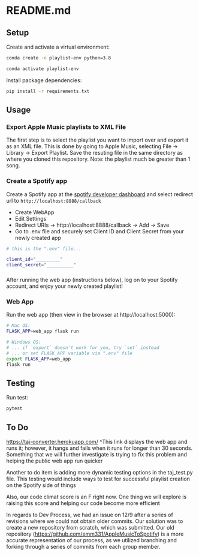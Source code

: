 # README.md
## Setup

Create and activate a virtual environment:

```sh
conda create -n playlist-env python=3.8

conda activate playlist-env
```

Install package dependencies:

```sh
pip install -r requirements.txt
```

## Usage

### Export Apple Music playlists to XML File
The first step is to select the playlist you want to import over and export it as an XML file. 
This is done by going to Apple Music, selecting File -> Library -> Export Playlist. 
Save the resuting file in the same directory as where you cloned this repository.
Note: the playlist much be greater than 1 song.

### Create a Spotify app 
Create a Spotify app at the [spotify developer dashboard](https://developer.spotify.com/dashboard/applications) and select redirect url to `http://localhost:8888/callback`
- Create WebApp
- Edit Settings
- Redirect URIs -> http://localhost:8888/callback -> Add -> Save
- Go to .env file and securely set Client ID and Client Secret from your newly created app 

```sh
# this is the ".env" file...

client_id="_________"
client_secret="__________"
```


###
After running the web app (instructions below), log on to your Spotify account, and enjoy your newly created playlist!

### Web App

Run the web app (then view in the browser at http://localhost:5000):

```sh
# Mac OS:
FLASK_APP=web_app flask run

# Windows OS:
# ... if `export` doesn't work for you, try `set` instead
# ... or set FLASK_APP variable via ".env" file
export FLASK_APP=web_app
flask run
```

## Testing

Run test:
```sh
pytest
```

## To Do

https://taj-converter.herokuapp.com/
^This link displays the web app and runs it; however, it hangs and fails when it runs for longer than 30 seconds. Something that we will further investigate is trying to fix this problem and helping the public web app run quicker

Another to do item is adding more dynamic testing options in the taj_test.py file. This testing would include ways to test for successful playlist creation on the Spotify side of things

Also, our code climat score is an F right now. One thing we will explore is raising this score and helping our code become more efficient

In regards to Dev Process, we had an issue on 12/9 after a series of revisions where we could not obtain older commits. Our solution was to create a new repository from scratch, which was submitted. Our old repository (https://github.com/emm331/AppleMusicToSpotify) is a more accurate representation of our process, as we utilized branching and forking through a series of commits from each group member.
